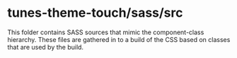 # tunes-theme-touch/sass/src

This folder contains SASS sources that mimic the component-class hierarchy. These files
are gathered in to a build of the CSS based on classes that are used by the build.

